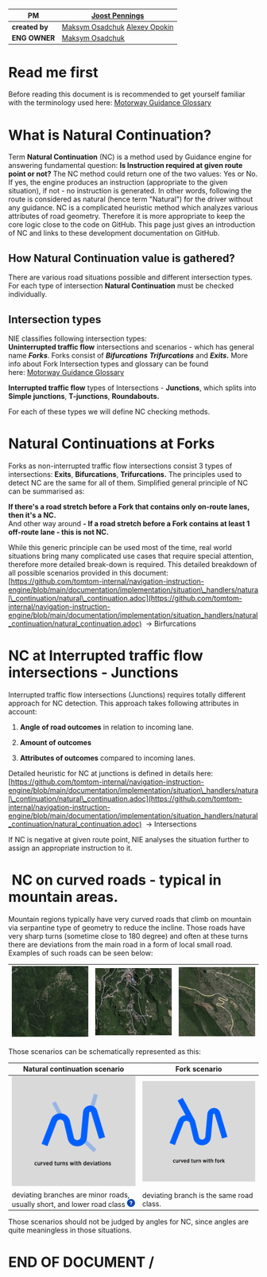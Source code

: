 | **PM** | [Joost Pennings](https://tomtom.atlassian.net/wiki/people/712020:a6d50cb1-97be-4a9a-a279-3fbb3e2e1799?ref=confluence) |
|---|---|
| **created by** | [Maksym Osadchuk](https://tomtom.atlassian.net/wiki/people/712020:fb261b5b-de23-442e-854b-8b08f3e29b6f?ref=confluence) [Alexey Opokin](https://tomtom.atlassian.net/wiki/people/70121:e8cb7861-9079-4b92-b96d-bfe8cd882680?ref=confluence) |
| **ENG OWNER** | [Maksym Osadchuk](https://tomtom.atlassian.net/wiki/people/712020:fb261b5b-de23-442e-854b-8b08f3e29b6f?ref=confluence) |

Read me first
=============




Before reading this document is is recommended to get yourself familiar with the terminology used here: [Motorway Guidance Glossary](https://tomtom.atlassian.net/wiki/spaces/NAV/pages/104678579/Motorway+Guidance+Glossary)

What is Natural Continuation?
=============================

Term **Natural Continuation** (NC) is a method used by Guidance engine for answering fundamental question: **Is Instruction required at given route point or not?** The NC method could return one of the two values: Yes or No. If yes, the engine produces an instruction (appropriate to the given situation), if not - no instruction is generated. In other words, following the route is considered as natural (hence term "Natural") for the driver without any guidance. NC is a complicated heuristic method which analyzes various attributes of road geometry. Therefore it is more appropriate to keep the core logic close to the code on GitHub. This page just gives an introduction of NC and links to these development documentation on GitHub.

How Natural Continuation value is gathered?
-------------------------------------------

There are various road situations possible and different intersection types. For each type of intersection **Natural Continuation** must be checked individually. 

Intersection types
------------------

NIE classifies following intersection types:  
**Uninterrupted traffic flow** intersections and scenarios - which has general name _**Forks**_. Forks consist of _**Bifurcations** **Trifurcations**_ and _**Exits**_**.** More info about Fork Intersection types and glossary can be found here: [Motorway Guidance Glossary](https://tomtom.atlassian.net/wiki/spaces/NAV/pages/104678579/Motorway+Guidance+Glossary)

**Interrupted traffic flow** types of Intersections - **Junctions**, which splits into **Simple junctions**, **T-junctions**, **Roundabouts.** 

For each of these types we will define NC checking methods.

Natural Continuations at Forks
==============================

Forks as non-interrupted traffic flow intersections consist 3 types of intersections: **Exits**, **Bifurcations**, **Trifurcations.** The principles used to detect NC are the same for all of them. Simplified general principle of NC can be summarised as: 

**If there's a road stretch before a Fork that contains only on-route lanes, then it's a NC.**  
And other way around **- If a road stretch before a Fork contains at least 1 off-route lane - this is not NC.**

While this generic principle can be used most of the time, real world situations bring many complicated use cases that require special attention, therefore more detailed break-down is required. This detailed breakdown of all possible scenarios provided in this document:   
[https://github.com/tomtom-internal/navigation-instruction-engine/blob/main/documentation/implementation/situation\_handlers/natural\_continuation/natural\_continuation.adoc](https://github.com/tomtom-internal/navigation-instruction-engine/blob/main/documentation/implementation/situation_handlers/natural_continuation/natural_continuation.adoc)  → Birfurcations

NC at Interrupted traffic flow intersections - Junctions
========================================================

Interrupted traffic flow intersections (Junctions) requires totally different approach for NC detection. This approach takes following attributes in account:

1.  **Angle of road outcomes** in relation to incoming lane.
    
2.  **Amount of outcomes**
    
3.  **Attributes of outcomes** compared to incoming lanes.
    

Detailed heuristic for NC at junctions is defined in details here:  
[https://github.com/tomtom-internal/navigation-instruction-engine/blob/main/documentation/implementation/situation\_handlers/natural\_continuation/natural\_continuation.adoc](https://github.com/tomtom-internal/navigation-instruction-engine/blob/main/documentation/implementation/situation_handlers/natural_continuation/natural_continuation.adoc)  → Intersections

If NC is negative at given route point, NIE analyses the situation further to assign an appropriate instruction to it.  

 NC on curved roads - typical in mountain areas.
================================================

Mountain regions typically have very curved roads that climb on mountain via serpantine type of geometry to reduce the incline. Those roads have very sharp turns (sometime close to 180 degree) and often at these turns there are deviations from the main road in a form of local small road. Examples of such roads can be seen below:

| ![](images/157711312.png) | ![](images/157711313.png) | ![](images/157711314.png) |
| --- | --- | --- |

Those scenarios can be schematically represented as this:

| **Natural continuation scenario** | **Fork scenario** |
|---|---|
| ![](images/157711316.png) | ![](images/157711315.png) |
| deviating branches are minor roads, usually short, and lower road class ![(question)](images/icons/emoticons/help_16.png) | deviating branch is the same road class. |

Those scenarios should not be judged by angles for NC, since angles are quite meaningless in those situations.

**END OF DOCUMENT /**
=====================